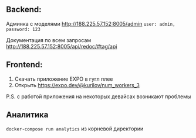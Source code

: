 ## Backend:
Админка с моделями http://188.225.57.152:8005/admin  `user: admin, password: 123`

Документация по всем запросам http://188.225.57.152:8005/api/redoc/#tag/api

## Frontend:
1) Скачать приложение EXPO в гугл плее
2) Открыть https://expo.dev/@kurilov/num_workers_3

P.S. с работой приложения на некоторых девайсах возникают проблемы

## Аналитика
`docker-compose run analytics` из корневой директории
